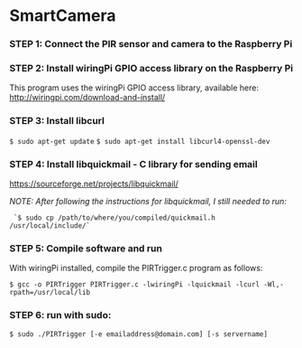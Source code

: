 # SmartCamera
### STEP 1: Connect the PIR sensor and camera to the Raspberry Pi

### STEP 2: Install wiringPi GPIO access library on the Raspberry Pi
This program uses the wiringPi GPIO access library, available here:
http://wiringpi.com/download-and-install/

### STEP 3: Install libcurl
`$ sudo apt-get update`
`$ sudo apt-get install libcurl4-openssl-dev`

### STEP 4: Install libquickmail - C library for sending email
https://sourceforge.net/projects/libquickmail/ 

*NOTE: After following the instructions for libquickmail, I still needed to run:*

     `$ sudo cp /path/to/where/you/compiled/quickmail.h /usr/local/include/`
     
### STEP 5: Compile software and run
With wiringPi installed, compile the PIRTrigger.c program as follows:

`$ gcc -o PIRTrigger PIRTrigger.c -lwiringPi -lquickmail -lcurl -Wl,-rpath=/usr/local/lib`

### STEP 6: run with sudo:
`$ sudo ./PIRTrigger [-e emailaddress@domain.com] [-s servername]`
